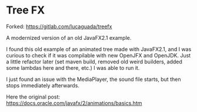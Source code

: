 # Tree FX


Forked: https://gitlab.com/lucaguada/treefx


A modernized version of an old JavaFX2.1 example.

I found this old example of an animated tree made with JavaFX2.1, and I was curious to check if it was compilable with new OpenJFX and OpenJDK.
Just a little refactor later (set maven build, removed old weird builders, added some lambdas here and there, etc.) I was able to run it.

I just found an issue with the MediaPlayer, the sound file starts, but then stops immediately afterwards.

Here the original post: https://docs.oracle.com/javafx/2/animations/basics.htm
